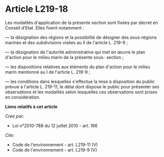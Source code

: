 # Article L219-18

Les modalités d'application de la présente section sont fixées par décret en Conseil d'Etat. Elles fixent notamment : 

― la désignation des régions et la possibilité de désigner des sous-régions marines et des subdivisions visées au II de
l'article L. 219-9 ; 

― la désignation de l'autorité administrative qui met en œuvre le plan d'action pour le milieu marin de la présente sous-
section ; 

― les dispositions relatives aux éléments du plan d'action pour le milieu marin mentionné au I de l'article L. 219-9 ; 

― les conditions dans lesquelles s'effectue la mise à disposition du public prévue à l'article L. 219-11, le délai dont
dispose le public pour présenter ses observations et les modalités selon lesquelles ces observations sont prises en
considération.

**Liens relatifs à cet article**

_Créé par_:

  - Loi n°2010-788 du 12 juillet 2010 - art. 166

_Cite_:

  - Code de l'environnement - art. L219-11 (V)
  - Code de l'environnement - art. L219-9 (V)
